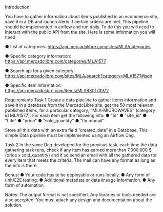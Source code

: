 Introduction

You have to gather information about items published in an ecommerce site, save it in a DB and launch alerts if certain criteria are met. This pipeline should be implemented in airflow and run daily. To do this you will need to interact with the public API from the site.
Here is some information you will need:

● List of categories: https://api.mercadolibre.com/sites/MLA/categories

● Specific category information: https://api.mercadolibre.com/categories/MLA1577

● Search api for a given category: https://api.mercadolibre.com/sites/MLA/search?category=MLA1577#json

● Specific item information: https://api.mercadolibre.com/items/MLA830173972

Requirements
Task 1
Create a data pipeline to gather items information and save it in a database from the MercadoLibre site, get the 50 most relevant published items, for a particular category, "MLA-MICROWAVES" (category id MLA1577). 
For each item get the following info:
● "id"
● "site_id"
● "title"
● "price"
● "sold_quantity"
● "thumbnail"

Store all this data with an extra field “created_date” in a Database. This simple Data pipeline must be implemented using an Airflow Dag. 

Task 2
In the same Dag developed for the previous task, each time the data gathering task runs, check if any item has earned more than 7.000.000 $ (price x sold_quantity) and if so send an email with all the gathered data for every item that meets the criteria. The mail can have any format as long as the info is there.

Bonus:
● Your code has to be deployable or runs locally.
● Any form of unit/E2E testing.
● Additional metadata or data lineage information.
● Any form of automation.

Notes:
The output format is not specified.
Any libraries or tools needed are also accepted.
You must attach any design and documentation about the solution.
